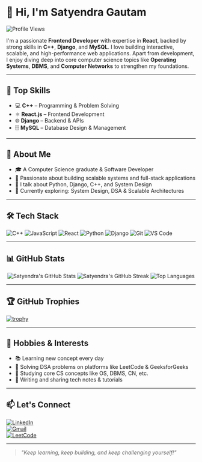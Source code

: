 # 👋 Hi, I'm Satyendra Gautam
![Profile Views](https://komarev.com/ghpvc/?username=satyendragautam&color=blue)

I'm a passionate **Frontend Developer** with expertise in **React**, backed by strong skills in **C++**, **Django**, and **MySQL**. I love building interactive, scalable, and high-performance web applications. Apart from development, I enjoy diving deep into core computer science topics like **Operating Systems**, **DBMS**, and **Computer Networks** to strengthen my foundations.

---

## 🚀 Top Skills

- 💻 **C++** – Programming & Problem Solving  
- ⚛️ **React.js** – Frontend Development
- 🌐 **Django** – Backend & APIs  
- 🗄️ **MySQL** – Database Design & Management  

---

## 🧠 About Me

- 🎓 A Computer Science graduate & Software Developer  
- 🧠 Passionate about building scalable systems and full-stack applications  
- 💬 I talk about Python, Django, C++, and System Design  
- 🌱 Currently exploring: System Design, DSA & Scalable Architectures  

---

## 🛠️ Tech Stack

![C++](https://img.shields.io/badge/-C++-00599C?style=flat-square&logo=cplusplus)
![JavaScript](https://img.shields.io/badge/-JavaScript-black?style=flat-square&logo=javascript)
![React](https://img.shields.io/badge/-React-black?style=flat-square&logo=react)
![Python](https://img.shields.io/badge/-Python-blue?style=flat-square&logo=python)
![Django](https://img.shields.io/badge/-Django-092E20?style=flat-square&logo=django)
![Git](https://img.shields.io/badge/-Git-black?style=flat-square&logo=git)
![VS Code](https://img.shields.io/badge/-VS%20Code-007ACC?style=flat-square&logo=visual-studio-code)

---

## 📊 GitHub Stats

<p align="center">
  <img src="https://github-readme-stats.vercel.app/api?username=satyendragautam901&show_icons=true&theme=radical" alt="Satyendra's GitHub Stats" />
  <img src="https://github-readme-streak-stats.herokuapp.com/?user=satyendragautam901&theme=radical" alt="Satyendra's GitHub Streak" />
  <img src="https://github-readme-stats.vercel.app/api/top-langs/?username=satyendragautam901&layout=compact&theme=radical" alt="Top Languages" />
</p>

---

## 🏆 GitHub Trophies

[![trophy](https://github-profile-trophy.vercel.app/?username=satyendragautam901&theme=onedark)](https://github.com/ryo-ma/github-profile-trophy)

---

## 🌱 Hobbies & Interests

- 📚 Learning new concept every day  
- 🧩 Solving DSA problems on platforms like LeetCode & GeeksforGeeks  
- 📖 Studying core CS concepts like OS, DBMS, CN, etc.  
- 🧠 Writing and sharing tech notes & tutorials  

---


## 📫 Let's Connect

[![LinkedIn](https://img.shields.io/badge/LinkedIn-blue?style=flat-square&logo=linkedin)](https://www.linkedin.com/in/satyendra-gautam-525220244)  
[![Gmail](https://img.shields.io/badge/Gmail-red?style=flat-square&logo=gmail&logoColor=white)](mailto:satyendragautamm623@gmail.com)  
[![LeetCode](https://img.shields.io/badge/LeetCode-FFA116?style=flat-square&logo=leetcode&logoColor=white)](https://leetcode.com/u/7ASC25wty7/)


---

> _"Keep learning, keep building, and keep challenging yourself!"_
